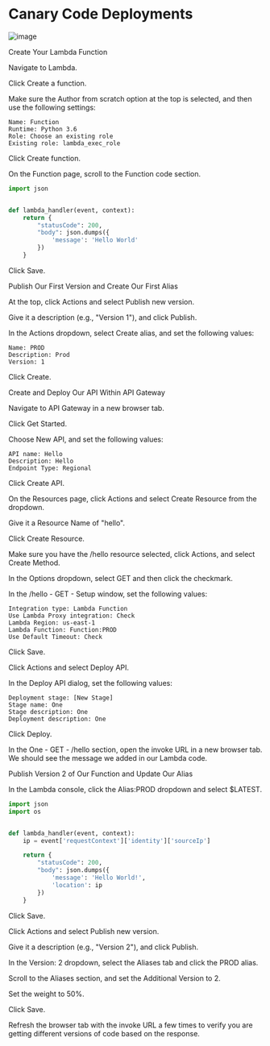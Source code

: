 # Canary Code Deployments

![image](https://user-images.githubusercontent.com/35857179/83275119-50a6d800-a201-11ea-936a-4eefbfaea5d6.png)

Create Your Lambda Function

Navigate to Lambda.

Click Create a function.

Make sure the Author from scratch option at the top is selected, and then use the following settings:

```
Name: Function
Runtime: Python 3.6
Role: Choose an existing role
Existing role: lambda_exec_role
```

Click Create function.

On the Function page, scroll to the Function code section.

```py
import json


def lambda_handler(event, context):
    return {
        "statusCode": 200,
        "body": json.dumps({
            'message': 'Hello World'
        })
    }
```

Click Save.

Publish Our First Version and Create Our First Alias

At the top, click Actions and select Publish new version.

Give it a description (e.g., "Version 1"), and click Publish.

In the Actions dropdown, select Create alias, and set the following values:

```
Name: PROD
Description: Prod
Version: 1
```

Click Create.

Create and Deploy Our API Within API Gateway

Navigate to API Gateway in a new browser tab.

Click Get Started.

Choose New API, and set the following values:

```
API name: Hello
Description: Hello
Endpoint Type: Regional
```

Click Create API.

On the Resources page, click Actions and select Create Resource from the dropdown.

Give it a Resource Name of "hello".

Click Create Resource.

Make sure you have the /hello resource selected, click Actions, and select Create Method.

In the Options dropdown, select GET and then click the checkmark.

In the /hello - GET - Setup window, set the following values:


```
Integration type: Lambda Function
Use Lambda Proxy integration: Check
Lambda Region: us-east-1
Lambda Function: Function:PROD
Use Default Timeout: Check
```

Click Save.

Click Actions and select Deploy API.

In the Deploy API dialog, set the following values:

```
Deployment stage: [New Stage]
Stage name: One
Stage description: One
Deployment description: One
```

Click Deploy.

In the One - GET - /hello section, open the invoke URL in a new browser tab. We should see the message we added in our Lambda code.

Publish Version 2 of Our Function and Update Our Alias

In the Lambda console, click the Alias:PROD dropdown and select $LATEST.

```py
import json
import os


def lambda_handler(event, context):
    ip = event['requestContext']['identity']['sourceIp']

    return {
        "statusCode": 200,
        "body": json.dumps({
            'message': 'Hello World!',
            'location': ip
        })
    }
```

Click Save.

Click Actions and select Publish new version.

Give it a description (e.g., "Version 2"), and click Publish.


In the Version: 2 dropdown, select the Aliases tab and click the PROD alias.

Scroll to the Aliases section, and set the Additional Version to 2.

Set the weight to 50%.

Click Save.

Refresh the browser tab with the invoke URL a few times to verify you are getting different versions of code based on the response.